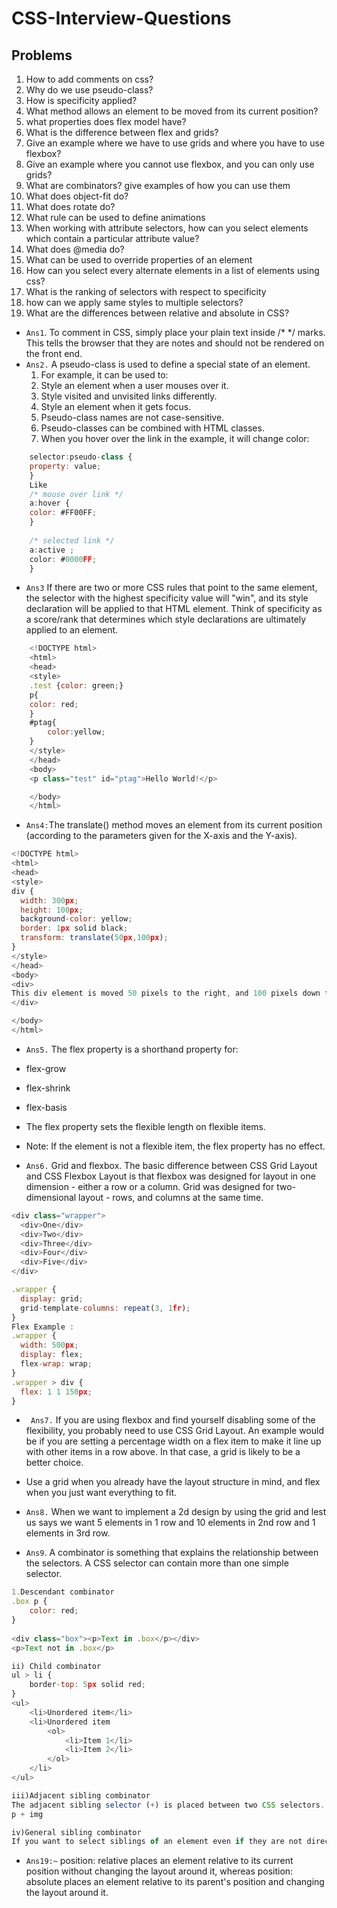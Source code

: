# CSS-Interview-Questions
## Problems
1. How to add comments on css?
2. Why do we use pseudo-class?
3. How is specificity applied?
4. What method allows an element to be moved from its current position?
5. what properties does flex model have?
6. What is the difference between flex and grids?
7. Give an example where we have to use grids and where you have to use flexbox?
8. Give an example where you cannot use flexbox, and you can only use grids?
9. What are combinators? give examples of how you can use them
10. What does object-fit do?
11. What does rotate do?
12. What rule can be used to define animations
13. When working with attribute selectors, how can you select elements which contain a particular attribute value?
14. What does @media do?
15. What can be used to override properties of an element
16. How can you select every alternate elements in a list of elements using css?
17. What is the ranking of selectors with respect to specificity
18. how can we apply same styles to multiple selectors?
19. What are the differences between relative and absolute in CSS?


- ```Ans1```. To comment in CSS, simply place your plain text inside /* */ marks. This tells  the browser that they are notes and should not be rendered on the front end.
- ```Ans2.``` A pseudo-class is used to define a special state of an element.
   1. For example, it can be used to:
   2. Style an element when a user mouses over it.
   3. Style visited and unvisited links differently.
   4. Style an element when it gets focus.
   5. Pseudo-class names are not case-sensitive.
   6. Pseudo-classes can be combined with HTML classes.
   7. When you hover over the link in the example, it will change color:
```js
    selector:pseudo-class {
    property: value;
    }
    Like 
    /* mouse over link */
    a:hover {
    color: #FF00FF;
    }
    
    /* selected link */
    a:active ;
    color: #0000FF;
    }
```

- ```Ans3``` If there are two or more CSS rules that point to the same element, the selector with the highest specificity value will "win", and its style declaration will be applied to that HTML element. Think of specificity as a score/rank that determines which style declarations are ultimately applied to an element.
```js
    <!DOCTYPE html>
    <html>
    <head>
    <style>
    .test {color: green;} 
    p{
    color: red;
    } 
    #ptag{
        color:yellow;
    }
    </style>
    </head>
    <body>
    <p class="test" id="ptag">Hello World!</p>

    </body>
    </html>
```

- ```Ans4:```The translate() method moves an element from its current position (according to the parameters given for the X-axis and the Y-axis).
```js
<!DOCTYPE html>
<html>
<head>
<style> 
div {
  width: 300px;
  height: 100px;
  background-color: yellow;
  border: 1px solid black;
  transform: translate(50px,100px);
}
</style>
</head>
<body>
<div>
This div element is moved 50 pixels to the right, and 100 pixels down from its current position.
</div>

</body>
</html>
```

- ```Ans5.``` The flex property is a shorthand property for:
- flex-grow
- flex-shrink
- flex-basis
- The flex property sets the flexible length on flexible items.
- Note: If the element is not a flexible item, the flex property has no effect.


- ```Ans6.``` Grid and flexbox. The basic difference between CSS Grid Layout and CSS Flexbox Layout is that flexbox was designed for layout in one dimension - either a row or a column. Grid was designed for two-dimensional layout - rows, and columns at the same time.
```js
<div class="wrapper">
  <div>One</div>
  <div>Two</div>
  <div>Three</div>
  <div>Four</div>
  <div>Five</div>
</div>

​​.wrapper {
  display: grid;
  grid-template-columns: repeat(3, 1fr);
}
Flex Example :
.wrapper {
  width: 500px;
  display: flex;
  flex-wrap: wrap;
}
.wrapper > div {
  flex: 1 1 150px;
}
```


- ``` Ans7.``` If you are using flexbox and find yourself disabling some of the flexibility, you probably need to use CSS Grid Layout. An example would be if you are setting a percentage width on a flex item to make it line up with other items in a row above. In that case, a grid is likely to be a better choice.
- Use a grid when you already have the layout structure in mind, and flex when you just want everything to fit.


- ```Ans8.``` When we want to implement a 2d design by using the grid and lest us says we want 5 elements in 1 row and 10 elements in 2nd row and 1 elements in 3rd row.

- ```Ans9```. A combinator is something that explains the relationship between the selectors. A CSS selector can contain more than one simple selector.
```js
1.Descendant combinator
.box p {
    color: red;
}  
  
<div class="box"><p>Text in .box</p></div>
<p>Text not in .box</p>
```
```js  
ii) Child combinator
ul > li {
    border-top: 5px solid red;
}  
<ul>
    <li>Unordered item</li>
    <li>Unordered item
        <ol>
            <li>Item 1</li>
            <li>Item 2</li>
        </ol>
    </li>
</ul>
```
```js
iii)Adjacent sibling combinator
The adjacent sibling selector (+) is placed between two CSS selectors. It matches only those elements matched by the second selector that are the next sibling element of the first selector. For example, to select all <img> elements that are immediately preceded by a <p> element.
p + img
```
```js
iv)General sibling combinator
If you want to select siblings of an element even if they are not directly adjacent, then you can use the general sibling combinator (~). To select all <img> elements that come anywhere after <p> elements, we'd do this: p ~ img
```

- ```Ans19:~``` position: relative places an element relative to its current position without changing the layout around it, whereas position: absolute places an element relative to its parent's position and changing the layout around it.

